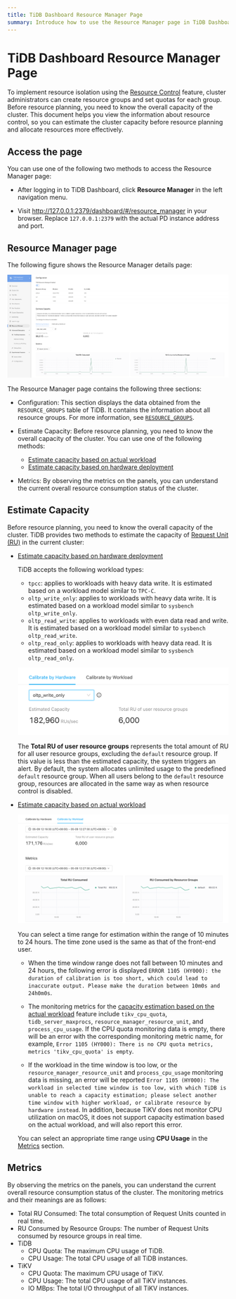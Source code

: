 ```yaml
---
title: TiDB Dashboard Resource Manager Page
summary: Introduce how to use the Resource Manager page in TiDB Dashboard to view the information about resource control, so you can estimate cluster capacity before resource planning and allocate resources more effectively.
---
```


# TiDB Dashboard Resource Manager Page

To implement resource isolation using the [Resource Control](/tidb-resource-control.md) feature, cluster administrators can create resource groups and set quotas for each group. Before resource planning, you need to know the overall capacity of the cluster. This document helps you view the information about resource control, so you can estimate the cluster capacity before resource planning and allocate resources more effectively.

## Access the page

You can use one of the following two methods to access the Resource Manager page:

* After logging in to TiDB Dashboard, click **Resource Manager** in the left navigation menu.

* Visit <http://127.0.0.1:2379/dashboard/#/resource_manager> in your browser. Replace `127.0.0.1:2379` with the actual PD instance address and port.

## Resource Manager page

The following figure shows the Resource Manager details page:

![TiDB Dashboard: Resource Manager](/media/dashboard/dashboard-resource-manager-info.png)

The Resource Manager page contains the following three sections:

- Configuration: This section displays the data obtained from the `RESOURCE_GROUPS` table of TiDB. It contains the information about all resource groups. For more information, see [`RESOURCE_GROUPS`](/information-schema/information-schema-resource-groups.md).

- Estimate Capacity: Before resource planning, you need to know the overall capacity of the cluster. You can use one of the following methods:

    - [Estimate capacity based on actual workload](/sql-statements/sql-statement-calibrate-resource.md#estimate-capacity-based-on-actual-workload)
    - [Estimate capacity based on hardware deployment](/sql-statements/sql-statement-calibrate-resource.md#estimate-capacity-based-on-hardware-deployment)

- Metrics: By observing the metrics on the panels, you can understand the current overall resource consumption status of the cluster.

## Estimate Capacity

Before resource planning, you need to know the overall capacity of the cluster. TiDB provides two methods to estimate the capacity of [Request Unit (RU)](/tidb-resource-control.md#what-is-request-unit-ru#what-is-request-unit-ru) in the current cluster:

- [Estimate capacity based on hardware deployment](/sql-statements/sql-statement-calibrate-resource.md#estimate-capacity-based-on-hardware-deployment)
    
    TiDB accepts the following workload types:
    
    - `tpcc`: applies to workloads with heavy data write. It is estimated based on a workload model similar to `TPC-C`.
    - `oltp_write_only`: applies to workloads with heavy data write. It is estimated based on a workload model similar to `sysbench oltp_write_only`.
    - `oltp_read_write`: applies to workloads with even data read and write. It is estimated based on a workload model similar to `sysbench oltp_read_write`.
    - `oltp_read_only`: applies to workloads with heavy data read. It is estimated based on a workload model similar to `sysbench oltp_read_only`.

  ![Calibrate by Hardware](/media/dashboard/dashboard-resource-manager-calibrate-by-hardware.png)

    The **Total RU of user resource groups** represents the total amount of RU for all user resource groups, excluding the `default` resource group. If this value is less than the estimated capacity, the system triggers an alert. By default, the system allocates unlimited usage to the predefined `default` resource group. When all users belong to the `default` resource group, resources are allocated in the same way as when resource control is disabled.

- [Estimate capacity based on actual workload](/sql-statements/sql-statement-calibrate-resource.md#estimate-capacity-based-on-actual-workload)

    ![Calibrate by Workload](/media/dashboard/dashboard-resource-manager-calibrate-by-workload.png)

    You can select a time range for estimation within the range of 10 minutes to 24 hours. The time zone used is the same as that of the front-end user.

    - When the time window range does not fall between 10 minutes and 24 hours, the following error is displayed `ERROR 1105 (HY000): the duration of calibration is too short, which could lead to inaccurate output. Please make the duration between 10m0s and 24h0m0s`.

    - The monitoring metrics for the [capacity estimation based on the actual workload](/sql-statements/sql-statement-calibrate-resource.md#estimate-capacity-based-on-actual-workload) feature include `tikv_cpu_quota`, `tidb_server_maxprocs`, `resource_manager_resource_unit`, and `process_cpu_usage`. If the CPU quota monitoring data is empty, there will be an error with the corresponding monitoring metric name, for example, `Error 1105 (HY000): There is no CPU quota metrics, metrics 'tikv_cpu_quota' is empty`.

    - If the workload in the time window is too low, or the `resource_manager_resource_unit` and `process_cpu_usage` monitoring data is missing, an error will be reported `Error 1105 (HY000): The workload in selected time window is too low, with which TiDB is unable to reach a capacity estimation; please select another time window with higher workload, or calibrate resource by hardware instead`. In addition, because TiKV does not monitor CPU utilization on macOS, it does not support capacity estimation based on the actual workload, and will also report this error.

  You can select an appropriate time range using **CPU Usage** in the [Metrics](#metrics) section.

## Metrics

By observing the metrics on the panels, you can understand the current overall resource consumption status of the cluster. The monitoring metrics and their meanings are as follows:

- Total RU Consumed: The total consumption of Request Units counted in real time.
- RU Consumed by Resource Groups: The number of Request Units consumed by resource groups in real time.
- TiDB
    - CPU Quota: The maximum CPU usage of TiDB.
    - CPU Usage: The total CPU usage of all TiDB instances.
- TiKV
    - CPU Quota: The maximum CPU usage of TiKV.
    - CPU Usage: The total CPU usage of all TiKV instances.
    - IO MBps: The total I/O throughput of all TiKV instances.